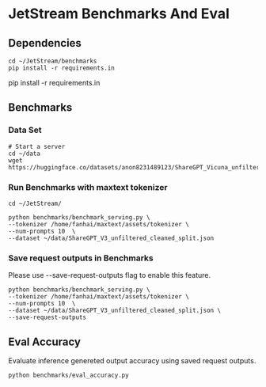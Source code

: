 # JetStream Benchmarks And Eval
## Dependencies 
```
cd ~/JetStream/benchmarks
pip install -r requirements.in
```
pip install -r requirements.in
## Benchmarks 
### Data Set
```
# Start a server
cd ~/data
wget https://huggingface.co/datasets/anon8231489123/ShareGPT_Vicuna_unfiltered/resolve/main/ShareGPT_V3_unfiltered_cleaned_split.json

``` 
### Run Benchmarks with maxtext tokenizer
```
cd ~/JetStream/

python benchmarks/benchmark_serving.py \
--tokenizer /home/fanhai/maxtext/assets/tokenizer \
--num-prompts 10  \
--dataset ~/data/ShareGPT_V3_unfiltered_cleaned_split.json

``` 

### Save request outputs in Benchmarks

Please use --save-request-outputs flag to enable this feature.

```
python benchmarks/benchmark_serving.py \
--tokenizer /home/fanhai/maxtext/assets/tokenizer \
--num-prompts 10  \
--dataset ~/data/ShareGPT_V3_unfiltered_cleaned_split.json \
--save-request-outputs

```

## Eval Accuracy
Evaluate inference genereted output accuracy using saved request outputs.

```
python benchmarks/eval_accuracy.py

```